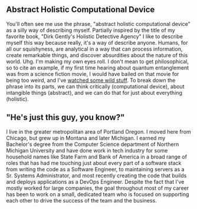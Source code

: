 ## Abstract Holistic Computational Device
You'll often see me use the phrase, "abstract holistic computational device" as a silly way of describing myself. Partially inspired by the title of my favorite book, "Dirk Gently's Holistic Detective Agency" I like to describe myself this way because really, it's a way of describe anyone. Humans, for all our squishyness, are analytical in a way that can process information, create remarkable things, and discover absurdities about the nature of this world. Uhg. I'm making my own eyes roll. I don't mean to get philosophical, so to cite an example, if my first time hearing about quantum entanglement was from a science fiction movie, I would have bailed on that movie for being too weird, and I've [watched some wild stuff](https://www.imdb.com/title/tt0061191/). To break down the phrase into its parts, we can think critically (computational device), about intangible things (abstract), and we can do that for just about everything (holistic).

## "He's just this guy, you know?"
I live in the greater metropolitan area of Portland Oregon. I moved here from Chicago, but grew up in Montana and later Michigan. I earned my Bachelor's degree from the Computer Science department of Northern Michigan University and have done work in tech industry for some household names like State Farm and Bank of America in a broad range of roles that has had me touching just about every part of a software stack from writing the code as a Software Engineer, to maintaining servers as a Sr. Systems Administrator, and most recently creating the code that builds and deploys applications as a DevOps Engineer. Despite the fact that I've mostly worked for large companies, the goal throughout most of my career has been to work on a small, dedicated team who is focused on supporting each other to drive the success of the team and the business.
